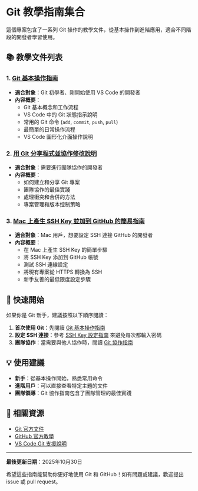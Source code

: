 # Git 教學指南集合

這個專案包含了一系列 Git 操作的教學文件，從基本操作到進階應用，適合不同階段的開發者學習使用。

## 📚 教學文件列表

### 1. [Git 基本操作指南](git_basic.md)
- **適合對象**：Git 初學者、剛開始使用 VS Code 的開發者
- **內容概要**：
  - Git 基本概念和工作流程
  - VS Code 中的 Git 狀態指示說明
  - 常用的 Git 命令 (`add`, `commit`, `push`, `pull`)
  - 最簡單的日常操作流程
  - VS Code 圖形化介面操作說明

### 2. [用 Git 分享程式並協作修改說明](git_howto.md)
- **適合對象**：需要進行團隊協作的開發者
- **內容概要**：
  - 如何建立和分享 Git 專案
  - 團隊協作的最佳實踐
  - 處理衝突和合併的方法
  - 專案管理和版本控制策略

### 3. [Mac 上產生 SSH Key 並加到 GitHub 的簡易指南](git_sshkey.md)
- **適合對象**：Mac 用戶，想要設定 SSH 連接 GitHub 的開發者
- **內容概要**：
  - 在 Mac 上產生 SSH Key 的簡單步驟
  - 將 SSH Key 添加到 GitHub 帳號
  - 測試 SSH 連線設定
  - 將現有專案從 HTTPS 轉換為 SSH
  - 新手友善的最低限度設定步驟

## 🚀 快速開始

如果你是 Git 新手，建議按照以下順序閱讀：

1. **首次使用 Git**：先閱讀 [Git 基本操作指南](git_basic.md)
2. **設定 SSH 連接**：參考 [SSH Key 設定指南](git_sshkey.md) 來避免每次都輸入密碼
3. **團隊協作**：當需要與他人協作時，閱讀 [Git 協作指南](git_howto.md)

## 💡 使用建議

- **新手**：從基本操作開始，熟悉常用命令
- **進階用戶**：可以直接查看特定主題的文件
- **團隊領導**：Git 協作指南包含了團隊管理的最佳實踐

## 🔗 相關資源

- [Git 官方文件](https://git-scm.com/doc)
- [GitHub 官方教學](https://docs.github.com)
- [VS Code Git 支援說明](https://code.visualstudio.com/docs/sourcecontrol/overview)

---

**最後更新日期**：2025年10月30日

希望這些指南能幫助你更好地使用 Git 和 GitHub！如有問題或建議，歡迎提出 issue 或 pull request。